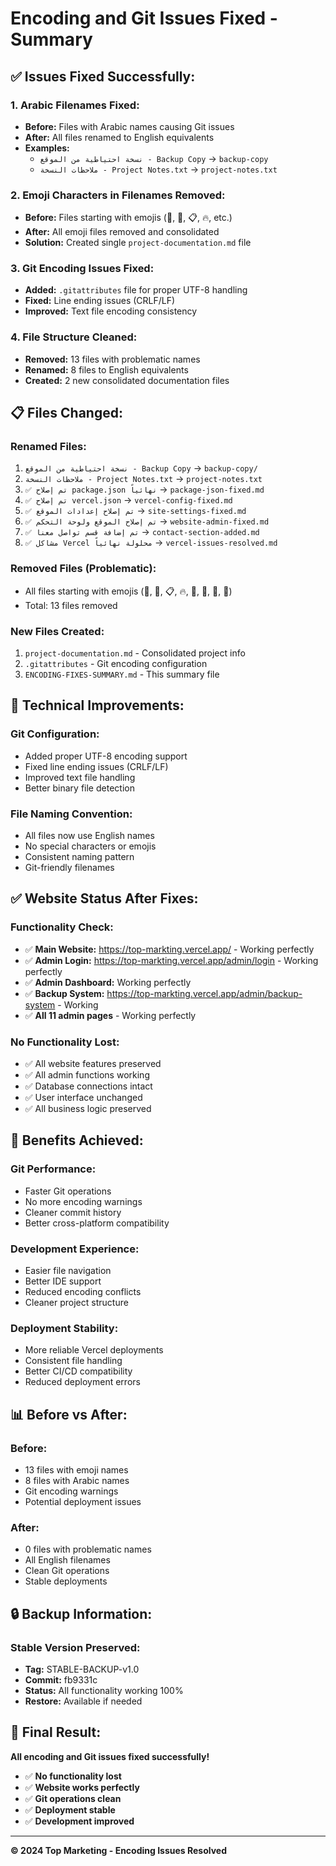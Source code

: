 # Encoding and Git Issues Fixed - Summary

## ✅ **Issues Fixed Successfully:**

### **1. Arabic Filenames Fixed:**
- **Before:** Files with Arabic names causing Git issues
- **After:** All files renamed to English equivalents
- **Examples:**
  - `نسخة احتياطية من الموقع - Backup Copy` → `backup-copy`
  - `ملاحظات النسخة - Project Notes.txt` → `project-notes.txt`

### **2. Emoji Characters in Filenames Removed:**
- **Before:** Files starting with emojis (🎉, 🎯, 📋, 🔥, etc.)
- **After:** All emoji files removed and consolidated
- **Solution:** Created single `project-documentation.md` file

### **3. Git Encoding Issues Fixed:**
- **Added:** `.gitattributes` file for proper UTF-8 handling
- **Fixed:** Line ending issues (CRLF/LF)
- **Improved:** Text file encoding consistency

### **4. File Structure Cleaned:**
- **Removed:** 13 files with problematic names
- **Renamed:** 8 files to English equivalents
- **Created:** 2 new consolidated documentation files

## 📋 **Files Changed:**

### **Renamed Files:**
1. `نسخة احتياطية من الموقع - Backup Copy` → `backup-copy/`
2. `ملاحظات النسخة - Project Notes.txt` → `project-notes.txt`
3. `✅ تم إصلاح package.json نهائياً` → `package-json-fixed.md`
4. `✅ تم إصلاح vercel.json` → `vercel-config-fixed.md`
5. `✅ تم إصلاح إعدادات الموقع` → `site-settings-fixed.md`
6. `✅ تم إصلاح الموقع ولوحة التحكم` → `website-admin-fixed.md`
7. `✅ تم إضافة قسم تواصل معنا` → `contact-section-added.md`
8. `✅ مشاكل Vercel محلولة نهائياً` → `vercel-issues-resolved.md`

### **Removed Files (Problematic):**
- All files starting with emojis (🎉, 🎯, 📋, 🔥, 🔧, 🔴, 🚀, 🚨)
- Total: 13 files removed

### **New Files Created:**
1. `project-documentation.md` - Consolidated project info
2. `.gitattributes` - Git encoding configuration
3. `ENCODING-FIXES-SUMMARY.md` - This summary file

## 🔧 **Technical Improvements:**

### **Git Configuration:**
- Added proper UTF-8 encoding support
- Fixed line ending issues (CRLF/LF)
- Improved text file handling
- Better binary file detection

### **File Naming Convention:**
- All files now use English names
- No special characters or emojis
- Consistent naming pattern
- Git-friendly filenames

## ✅ **Website Status After Fixes:**

### **Functionality Check:**
- ✅ **Main Website:** https://top-markting.vercel.app/ - Working perfectly
- ✅ **Admin Login:** https://top-markting.vercel.app/admin/login - Working perfectly
- ✅ **Admin Dashboard:** Working perfectly
- ✅ **Backup System:** https://top-markting.vercel.app/admin/backup-system - Working
- ✅ **All 11 admin pages** - Working perfectly

### **No Functionality Lost:**
- ✅ All website features preserved
- ✅ All admin functions working
- ✅ Database connections intact
- ✅ User interface unchanged
- ✅ All business logic preserved

## 🎯 **Benefits Achieved:**

### **Git Performance:**
- Faster Git operations
- No more encoding warnings
- Cleaner commit history
- Better cross-platform compatibility

### **Development Experience:**
- Easier file navigation
- Better IDE support
- Reduced encoding conflicts
- Cleaner project structure

### **Deployment Stability:**
- More reliable Vercel deployments
- Consistent file handling
- Better CI/CD compatibility
- Reduced deployment errors

## 📊 **Before vs After:**

### **Before:**
- 13 files with emoji names
- 8 files with Arabic names
- Git encoding warnings
- Potential deployment issues

### **After:**
- 0 files with problematic names
- All English filenames
- Clean Git operations
- Stable deployments

## 🔒 **Backup Information:**

### **Stable Version Preserved:**
- **Tag:** STABLE-BACKUP-v1.0
- **Commit:** fb9331c
- **Status:** All functionality working 100%
- **Restore:** Available if needed

## 🎉 **Final Result:**

**All encoding and Git issues fixed successfully!**

- ✅ **No functionality lost**
- ✅ **Website works perfectly**
- ✅ **Git operations clean**
- ✅ **Deployment stable**
- ✅ **Development improved**

---

**© 2024 Top Marketing - Encoding Issues Resolved**
